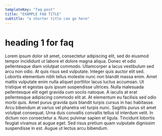 ```yaml
---
templateKey: "faq-post"
title: "EXAMPLE FAQ TITLE"
subtitle: "a shorter title can go here"
---
```


# heading 1 for faq

Lorem ipsum dolor sit amet, consectetur adipiscing elit, sed do eiusmod tempor incididunt ut labore et dolore magna aliqua. Donec et odio pellentesque diam volutpat commodo. Ullamcorper a lacus vestibulum sed arcu non odio. At quis risus sed vulputate. Integer quis auctor elit sed. Lobortis elementum nibh tellus molestie nunc non blandit massa enim. Amet mattis vulputate enim nulla aliquet porttitor lacus luctus accumsan. Ut tristique et egestas quis ipsum suspendisse ultrices. Nulla malesuada pellentesque elit eget gravida cum sociis natoque. A iaculis at erat pellentesque adipiscing commodo elit at. At elementum eu facilisis sed odio morbi quis. Amet purus gravida quis blandit turpis cursus in hac habitasse. Arcu bibendum at varius vel pharetra vel turpis nunc. Sagittis purus sit amet volutpat consequat. Urna duis convallis convallis tellus id interdum velit. In dictum non consectetur a. Nunc pulvinar sapien et ligula. Tincidunt lobortis feugiat vivamus at augue eget. Sed risus pretium quam vulputate dignissim suspendisse in est. Augue ut lectus arcu bibendum.
